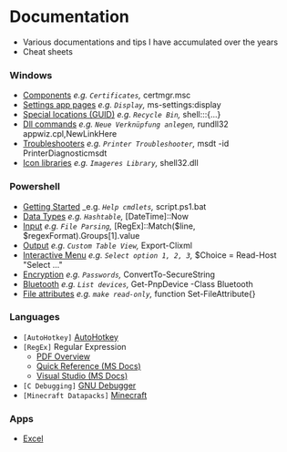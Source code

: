 # Documentation
- Various documentations and tips I have accumulated over the years
- Cheat sheets

### Windows

- [Components](windows/components.md) _e.g. `Certificates`,_ certmgr.msc
- [Settings app pages](windows/ms-settings.md) _e.g. `Display`,_ ms-settings:display
- [Special locations (GUID)](windows/guids.md) _e.g. `Recycle Bin`,_ shell:::{...}
- [Dll commands](windows/dll.md) _e.g. `Neue Verknüpfung anlegen`,_ rundll32 appwiz.cpl,NewLinkHere
- [Troubleshooters](windows/troubleshooters.md) _e.g. `Printer Troubleshooter`,_ msdt -id PrinterDiagnosticmsdt
- [Icon libraries](windows/icons.md) _e.g. `Imageres Library`,_ shell32.dll


### Powershell

- [Getting Started](powershell/getting-started.md) _e.g. _`Help cmdlets`,_ script.ps1.bat
- [Data Types](powershell/data-types.md) _e.g. `Hashtable`,_ [DateTime]::Now
- [Input](powershell/input.md) _e.g. `File Parsing`,_ [RegEx]::Match($line, $regexFormat).Groups[1].value
- [Output](powershell/output.md) _e.g. `Custom Table View`,_ Export-Clixml
- [Interactive Menu](powershell/menu.md) _e.g. `Select option 1, 2, 3`,_ $Choice = Read-Host "Select ..."
- [Encryption](powershell/encryption.md) _e.g. `Passwords`,_ ConvertTo-SecureString
- [Bluetooth](powershell/bluetooth.md) _e.g. `List devices`,_ Get-PnpDevice -Class Bluetooth
- [File attributes](powershell/file-attributes.md) _e.g. `make read-only`,_ function Set-FileAttribute{}


### Languages

- `[AutoHotkey]` [AutoHotkey](languages/autohotkey.md)
- `[RegEx]` Regular Expression
    - [PDF Overview](languages/regex.pdf)
    - [Quick Reference (MS Docs)](https://docs.microsoft.com/en-us/dotnet/standard/base-types/regular-expression-language-quick-reference)
    - [Visual Studio (MS Docs)](https://docs.microsoft.com/en-us/visualstudio/ide/using-regular-expressions-in-visual-studio) 
- `[C Debugging]` [GNU Debugger](languages/gdb.md)
- `[Minecraft Datapacks]` [Minecraft](languages/minecraft.md)


### Apps

- [Excel](apps/excel.md)


